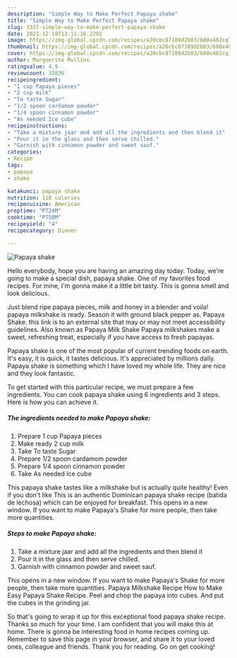 ```yaml
---
description: "Simple Way to Make Perfect Papaya shake"
title: "Simple Way to Make Perfect Papaya shake"
slug: 3337-simple-way-to-make-perfect-papaya-shake
date: 2021-12-18T13:11:16.229Z
image: https://img-global.cpcdn.com/recipes/a20cbc87189d2b03/680x482cq70/papaya-shake-recipe-main-photo.jpg
thumbnail: https://img-global.cpcdn.com/recipes/a20cbc87189d2b03/680x482cq70/papaya-shake-recipe-main-photo.jpg
cover: https://img-global.cpcdn.com/recipes/a20cbc87189d2b03/680x482cq70/papaya-shake-recipe-main-photo.jpg
author: Marguerite Mullins
ratingvalue: 4.9
reviewcount: 32836
recipeingredient:
- "1 cup Papaya pieces"
- "2 cup milk"
- "To taste Sugar"
- "1/2 spoon cardamom powder"
- "1/4 spoon cinnamon powder"
- "As needed Ice cube"
recipeinstructions:
- "Take a mixture jaar and add all the ingredients and then blend it"
- "Pour it in the glass and then serve chilled."
- "Garnish with cinnamon powder and sweet sauf."
categories:
- Recipe
tags:
- papaya
- shake

katakunci: papaya shake 
nutrition: 118 calories
recipecuisine: American
preptime: "PT24M"
cooktime: "PT58M"
recipeyield: "4"
recipecategory: Dinner

---
```



![Papaya shake](https://img-global.cpcdn.com/recipes/a20cbc87189d2b03/680x482cq70/papaya-shake-recipe-main-photo.jpg)

Hello everybody, hope you are having an amazing day today. Today, we're going to make a special dish, papaya shake. One of my favorites food recipes. For mine, I'm gonna make it a little bit tasty. This is gonna smell and look delicious.

Just blend ripe papaya pieces, milk and honey in a blender and voila! papaya milkshake is ready. Season it with ground black pepper as. Papaya Shake. this link is to an external site that may or may not meet accessibility guidelines. Also known as Papaya Milk Shake Papaya milkshakes make a sweet, refreshing treat, especially if you have access to fresh papayas.

Papaya shake is one of the most popular of current trending foods on earth. It's easy, it is quick, it tastes delicious. It's appreciated by millions daily. Papaya shake is something which I have loved my whole life. They are nice and they look fantastic.


To get started with this particular recipe, we must prepare a few ingredients. You can cook papaya shake using 6 ingredients and 3 steps. Here is how you can achieve it.

<!--inarticleads1-->

##### The ingredients needed to make Papaya shake:

1. Prepare 1 cup Papaya pieces
1. Make ready 2 cup milk
1. Take To taste Sugar
1. Prepare 1/2 spoon cardamom powder
1. Prepare 1/4 spoon cinnamon powder
1. Take As needed Ice cube


This papaya shake tastes like a milkshake but is actually quite healthy! Even if you don&#39;t like This is an authentic Dominican papaya shake recipe (batida de lechosa) which can be enjoyed for breakfast. This opens in a new window. If you want to make Papaya&#39;s Shake for more people, then take more quantities. 

<!--inarticleads2-->

##### Steps to make Papaya shake:

1. Take a mixture jaar and add all the ingredients and then blend it
1. Pour it in the glass and then serve chilled.
1. Garnish with cinnamon powder and sweet sauf.


This opens in a new window. If you want to make Papaya&#39;s Shake for more people, then take more quantities. Papaya Milkshake Recipe How to Make Easy Papaya Shake Recipe. Peel and chop the papaya into cubes. And put the cubes in the grinding jar. 

So that's going to wrap it up for this exceptional food papaya shake recipe. Thanks so much for your time. I am confident that you will make this at home. There is gonna be interesting food in home recipes coming up. Remember to save this page in your browser, and share it to your loved ones, colleague and friends. Thank you for reading. Go on get cooking!
